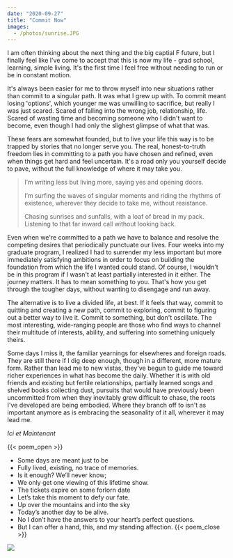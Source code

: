 ```yaml
---
date: "2020-09-27"
title: "Commit Now"
images:
  - /photos/sunrise.JPG
---
```

  
I am often thinking about the next thing and the big captial F future, but I finally feel like I’ve come to accept that this is now my life - grad school, learning, simple living. It's the first time I feel free without needing to run or be in constant motion. 

It's always been easier for me to throw myself into new situations rather than commit to a singular path. It was what I grew up with. To commit meant losing 'options', which younger me was unwilling to sacrifice, but really I was just scared. Scared of falling into the wrong job, relationship, life. Scared of wasting time and becoming someone who I didn't want to become, even though I had only the slighest glimpse of what that was. 

These fears are somewhat founded, but to live your life this way is to be trapped by stories that no longer serve you. The real, honest-to-truth freedom lies in committing to a path you have chosen and refined, even when things get hard and feel uncertain. It's a road only you yourself decide to pave, without the full knowledge of where it may take you.

>I’m writing less but living more, saying yes and opening doors.
>
>I’m surfing the waves of singular moments and riding the rhythms of existence, wherever they decide to take me, without resistance. 
>
>Chasing sunrises and sunfalls, with a loaf of bread in my pack. Listening to that far inward call without looking back.

Even when we're committed to a path we have to balance and resolve the competing desires that periodically punctuate our lives. Four weeks into my graduate program, I realized I had to surrender my less important but more immediately satisfying ambitions in order to focus on building the foundation from which the life I wanted could stand. Of course, I wouldn't be in this program if I wasn't at least partially interested in it either. The journey matters. It has to mean something to you. That's how you get through the tougher days, without wanting to disengage and run away. 

The alternative is to live a divided life, at best. If it feels that way, commit to quitting and creating a new path, commit to exploring, commit to figuring out a better way to live it. Commit to something, but don't oscillate. The most interesting, wide-ranging people are those who find ways to channel their multitude of interests, ability, and suffering into something uniquely theirs.

Some days I miss it, the familiar yearnings for elsewheres and foreign roads. They are still there if I dig deep enough, though in a different, more mature form. Rather than lead me to new vistas, they've begun to guide me toward richer experiences in what has become the daily. Whether it is with old friends and existing but fertile relationships, partially learned songs and shelved books collecting dust, pursuits that would have previously been uncommitted from when they inevitably grew difficult to chase, the roots I've developed are being embodied. Where they branch off to isn't as important anymore as is embracing the seasonality of it all, wherever it may lead me.

*Ici et Maintenant*

{{< poem_open >}}
* Some days are meant just to be
* Fully lived, existing, no trace of memories.
* Is it enough? We’ll never know;
* We only get one viewing of this lifetime show.
* The tickets expire on some forlorn date
* Let’s take this moment to defy our fate.
* Up over the mountains and into the sky
* Today’s another day to be alive.
* No I don’t have the answers to your heart’s perfect questions.
* But I can offer a hand, this, and my standing affection.
{{< poem_close >}}

![](/photos/sunrise.JPG)

